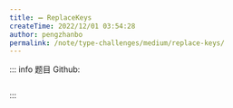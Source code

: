 ```yaml
---
title: ➖ ReplaceKeys
createTime: 2022/12/01 03:54:28
author: pengzhanbo
permalink: /note/type-challenges/medium/replace-keys/
---
```


::: info 题目
Github: []()

```ts
```
:::
